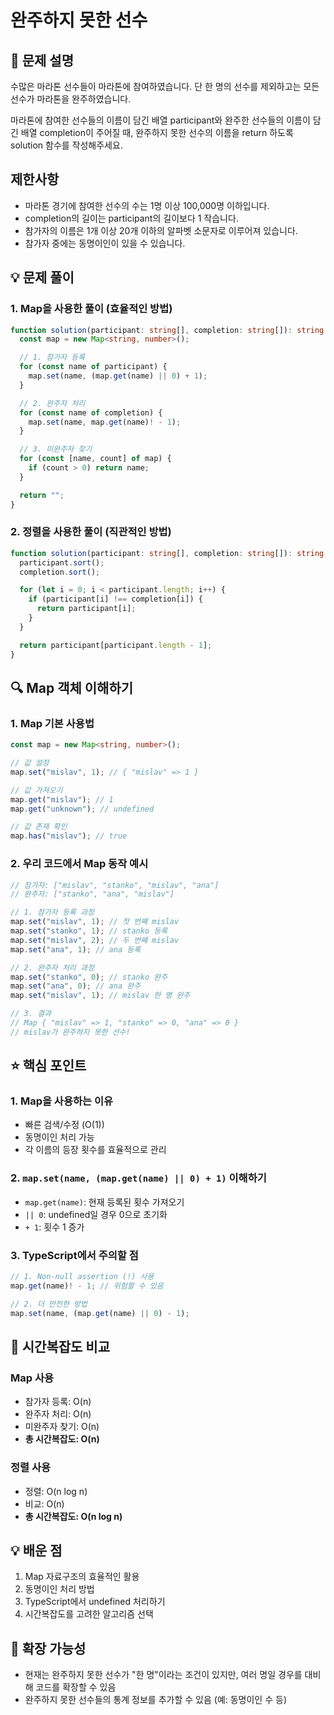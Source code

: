 # 완주하지 못한 선수

## 📌 문제 설명

수많은 마라톤 선수들이 마라톤에 참여하였습니다. 단 한 명의 선수를 제외하고는 모든 선수가 마라톤을 완주하였습니다.

마라톤에 참여한 선수들의 이름이 담긴 배열 participant와 완주한 선수들의 이름이 담긴 배열 completion이 주어질 때, 완주하지 못한 선수의 이름을 return 하도록 solution 함수를 작성해주세요.

## 제한사항

- 마라톤 경기에 참여한 선수의 수는 1명 이상 100,000명 이하입니다.
- completion의 길이는 participant의 길이보다 1 작습니다.
- 참가자의 이름은 1개 이상 20개 이하의 알파벳 소문자로 이루어져 있습니다.
- 참가자 중에는 동명이인이 있을 수 있습니다.

## 💡 문제 풀이

### 1. Map을 사용한 풀이 (효율적인 방법)

```typescript
function solution(participant: string[], completion: string[]): string {
  const map = new Map<string, number>();

  // 1. 참가자 등록
  for (const name of participant) {
    map.set(name, (map.get(name) || 0) + 1);
  }

  // 2. 완주자 처리
  for (const name of completion) {
    map.set(name, map.get(name)! - 1);
  }

  // 3. 미완주자 찾기
  for (const [name, count] of map) {
    if (count > 0) return name;
  }

  return "";
}
```

### 2. 정렬을 사용한 풀이 (직관적인 방법)

```typescript
function solution(participant: string[], completion: string[]): string {
  participant.sort();
  completion.sort();

  for (let i = 0; i < participant.length; i++) {
    if (participant[i] !== completion[i]) {
      return participant[i];
    }
  }

  return participant[participant.length - 1];
}
```

## 🔍 Map 객체 이해하기

### 1. Map 기본 사용법

```typescript
const map = new Map<string, number>();

// 값 설정
map.set("mislav", 1); // { "mislav" => 1 }

// 값 가져오기
map.get("mislav"); // 1
map.get("unknown"); // undefined

// 값 존재 확인
map.has("mislav"); // true
```

### 2. 우리 코드에서 Map 동작 예시

```typescript
// 참가자: ["mislav", "stanko", "mislav", "ana"]
// 완주자: ["stanko", "ana", "mislav"]

// 1. 참가자 등록 과정
map.set("mislav", 1); // 첫 번째 mislav
map.set("stanko", 1); // stanko 등록
map.set("mislav", 2); // 두 번째 mislav
map.set("ana", 1); // ana 등록

// 2. 완주자 처리 과정
map.set("stanko", 0); // stanko 완주
map.set("ana", 0); // ana 완주
map.set("mislav", 1); // mislav 한 명 완주

// 3. 결과
// Map { "mislav" => 1, "stanko" => 0, "ana" => 0 }
// mislav가 완주하지 못한 선수!
```

## ⭐️ 핵심 포인트

### 1. Map을 사용하는 이유

- 빠른 검색/수정 (O(1))
- 동명이인 처리 가능
- 각 이름의 등장 횟수를 효율적으로 관리

### 2. `map.set(name, (map.get(name) || 0) + 1)` 이해하기

- `map.get(name)`: 현재 등록된 횟수 가져오기
- `|| 0`: undefined일 경우 0으로 초기화
- `+ 1`: 횟수 1 증가

### 3. TypeScript에서 주의할 점

```typescript
// 1. Non-null assertion (!) 사용
map.get(name)! - 1; // 위험할 수 있음

// 2. 더 안전한 방법
map.set(name, (map.get(name) || 0) - 1);
```

## 🎯 시간복잡도 비교

### Map 사용

- 참가자 등록: O(n)
- 완주자 처리: O(n)
- 미완주자 찾기: O(n)
- **총 시간복잡도: O(n)**

### 정렬 사용

- 정렬: O(n log n)
- 비교: O(n)
- **총 시간복잡도: O(n log n)**

## 💡 배운 점

1. Map 자료구조의 효율적인 활용
2. 동명이인 처리 방법
3. TypeScript에서 undefined 처리하기
4. 시간복잡도를 고려한 알고리즘 선택

## 🚀 확장 가능성

- 현재는 완주하지 못한 선수가 "한 명"이라는 조건이 있지만, 여러 명일 경우를 대비해 코드를 확장할 수 있음
- 완주하지 못한 선수들의 통계 정보를 추가할 수 있음 (예: 동명이인 수 등)
